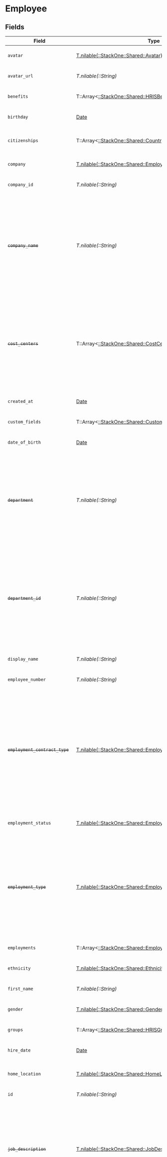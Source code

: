 # Employee


## Fields

| Field                                                                                                                                                                                   | Type                                                                                                                                                                                    | Required                                                                                                                                                                                | Description                                                                                                                                                                             | Example                                                                                                                                                                                 |
| --------------------------------------------------------------------------------------------------------------------------------------------------------------------------------------- | --------------------------------------------------------------------------------------------------------------------------------------------------------------------------------------- | --------------------------------------------------------------------------------------------------------------------------------------------------------------------------------------- | --------------------------------------------------------------------------------------------------------------------------------------------------------------------------------------- | --------------------------------------------------------------------------------------------------------------------------------------------------------------------------------------- |
| `avatar`                                                                                                                                                                                | [T.nilable(::StackOne::Shared::Avatar)](../../models/shared/avatar.md)                                                                                                                  | :heavy_minus_sign:                                                                                                                                                                      | The employee avatar                                                                                                                                                                     | https://example.com/avatar.png                                                                                                                                                          |
| `avatar_url`                                                                                                                                                                            | *T.nilable(::String)*                                                                                                                                                                   | :heavy_minus_sign:                                                                                                                                                                      | The employee avatar Url                                                                                                                                                                 | https://example.com/avatar.png                                                                                                                                                          |
| `benefits`                                                                                                                                                                              | T::Array<[::StackOne::Shared::HRISBenefit](../../models/shared/hrisbenefit.md)>                                                                                                         | :heavy_minus_sign:                                                                                                                                                                      | Current benefits of the employee                                                                                                                                                        |                                                                                                                                                                                         |
| `birthday`                                                                                                                                                                              | [Date](https://ruby-doc.org/stdlib-2.6.1/libdoc/date/rdoc/Date.html)                                                                                                                    | :heavy_minus_sign:                                                                                                                                                                      | The employee birthday                                                                                                                                                                   | 2021-01-01T00:00:00Z                                                                                                                                                                    |
| `citizenships`                                                                                                                                                                          | T::Array<[::StackOne::Shared::CountryCodeEnum](../../models/shared/countrycodeenum.md)>                                                                                                 | :heavy_minus_sign:                                                                                                                                                                      | The citizenships of the Employee                                                                                                                                                        |                                                                                                                                                                                         |
| `company`                                                                                                                                                                               | [T.nilable(::StackOne::Shared::EmployeeCompany)](../../models/shared/employeecompany.md)                                                                                                | :heavy_minus_sign:                                                                                                                                                                      | The employee company                                                                                                                                                                    |                                                                                                                                                                                         |
| `company_id`                                                                                                                                                                            | *T.nilable(::String)*                                                                                                                                                                   | :heavy_minus_sign:                                                                                                                                                                      | The employee company id                                                                                                                                                                 | 1234567890                                                                                                                                                                              |
| ~~`company_name`~~                                                                                                                                                                      | *T.nilable(::String)*                                                                                                                                                                   | :heavy_minus_sign:                                                                                                                                                                      | : warning: ** DEPRECATED **: This will be removed in a future release, please migrate away from it as soon as possible.<br/><br/>The employee company name                              | Example Corp                                                                                                                                                                            |
| ~~`cost_centers`~~                                                                                                                                                                      | T::Array<[::StackOne::Shared::CostCenters](../../models/shared/costcenters.md)>                                                                                                         | :heavy_minus_sign:                                                                                                                                                                      | : warning: ** DEPRECATED **: This will be removed in a future release, please migrate away from it as soon as possible.<br/><br/>The employee cost centers                              |                                                                                                                                                                                         |
| `created_at`                                                                                                                                                                            | [Date](https://ruby-doc.org/stdlib-2.6.1/libdoc/date/rdoc/Date.html)                                                                                                                    | :heavy_minus_sign:                                                                                                                                                                      | The created_at date                                                                                                                                                                     | 2021-01-01T01:01:01.000Z                                                                                                                                                                |
| `custom_fields`                                                                                                                                                                         | T::Array<[::StackOne::Shared::CustomFields](../../models/shared/customfields.md)>                                                                                                       | :heavy_minus_sign:                                                                                                                                                                      | The employee custom fields                                                                                                                                                              |                                                                                                                                                                                         |
| `date_of_birth`                                                                                                                                                                         | [Date](https://ruby-doc.org/stdlib-2.6.1/libdoc/date/rdoc/Date.html)                                                                                                                    | :heavy_minus_sign:                                                                                                                                                                      | The employee date_of_birth                                                                                                                                                              | 1990-01-01T00:00.000Z                                                                                                                                                                   |
| ~~`department`~~                                                                                                                                                                        | *T.nilable(::String)*                                                                                                                                                                   | :heavy_minus_sign:                                                                                                                                                                      | : warning: ** DEPRECATED **: This will be removed in a future release, please migrate away from it as soon as possible.<br/><br/>The employee department                                | Physics                                                                                                                                                                                 |
| ~~`department_id`~~                                                                                                                                                                     | *T.nilable(::String)*                                                                                                                                                                   | :heavy_minus_sign:                                                                                                                                                                      | : warning: ** DEPRECATED **: This will be removed in a future release, please migrate away from it as soon as possible.<br/><br/>The employee department id                             | 3093                                                                                                                                                                                    |
| `display_name`                                                                                                                                                                          | *T.nilable(::String)*                                                                                                                                                                   | :heavy_minus_sign:                                                                                                                                                                      | The employee display name                                                                                                                                                               | Sir Issac Newton                                                                                                                                                                        |
| `employee_number`                                                                                                                                                                       | *T.nilable(::String)*                                                                                                                                                                   | :heavy_minus_sign:                                                                                                                                                                      | The assigned employee number                                                                                                                                                            | 125                                                                                                                                                                                     |
| ~~`employment_contract_type`~~                                                                                                                                                          | [T.nilable(::StackOne::Shared::EmployeeEmploymentContractType)](../../models/shared/employeeemploymentcontracttype.md)                                                                  | :heavy_minus_sign:                                                                                                                                                                      | : warning: ** DEPRECATED **: This will be removed in a future release, please migrate away from it as soon as possible.<br/><br/>The employment work schedule type (e.g., full-time, part-time) | full_time                                                                                                                                                                               |
| `employment_status`                                                                                                                                                                     | [T.nilable(::StackOne::Shared::EmploymentStatus)](../../models/shared/employmentstatus.md)                                                                                              | :heavy_minus_sign:                                                                                                                                                                      | The employee employment status                                                                                                                                                          | active                                                                                                                                                                                  |
| ~~`employment_type`~~                                                                                                                                                                   | [T.nilable(::StackOne::Shared::EmployeeEmploymentType)](../../models/shared/employeeemploymenttype.md)                                                                                  | :heavy_minus_sign:                                                                                                                                                                      | : warning: ** DEPRECATED **: This will be removed in a future release, please migrate away from it as soon as possible.<br/><br/>The employee employment type                           | full_time                                                                                                                                                                               |
| `employments`                                                                                                                                                                           | T::Array<[::StackOne::Shared::Employment](../../models/shared/employment.md)>                                                                                                           | :heavy_minus_sign:                                                                                                                                                                      | The employee employments                                                                                                                                                                |                                                                                                                                                                                         |
| `ethnicity`                                                                                                                                                                             | [T.nilable(::StackOne::Shared::Ethnicity)](../../models/shared/ethnicity.md)                                                                                                            | :heavy_minus_sign:                                                                                                                                                                      | The employee ethnicity                                                                                                                                                                  | white                                                                                                                                                                                   |
| `first_name`                                                                                                                                                                            | *T.nilable(::String)*                                                                                                                                                                   | :heavy_minus_sign:                                                                                                                                                                      | The employee first name                                                                                                                                                                 | Issac                                                                                                                                                                                   |
| `gender`                                                                                                                                                                                | [T.nilable(::StackOne::Shared::Gender)](../../models/shared/gender.md)                                                                                                                  | :heavy_minus_sign:                                                                                                                                                                      | The employee gender                                                                                                                                                                     | male                                                                                                                                                                                    |
| `groups`                                                                                                                                                                                | T::Array<[::StackOne::Shared::HRISGroup](../../models/shared/hrisgroup.md)>                                                                                                             | :heavy_minus_sign:                                                                                                                                                                      | The employee groups                                                                                                                                                                     |                                                                                                                                                                                         |
| `hire_date`                                                                                                                                                                             | [Date](https://ruby-doc.org/stdlib-2.6.1/libdoc/date/rdoc/Date.html)                                                                                                                    | :heavy_minus_sign:                                                                                                                                                                      | The employee hire date                                                                                                                                                                  | 2021-01-01T00:00.000Z                                                                                                                                                                   |
| `home_location`                                                                                                                                                                         | [T.nilable(::StackOne::Shared::HomeLocation)](../../models/shared/homelocation.md)                                                                                                      | :heavy_minus_sign:                                                                                                                                                                      | The employee home location                                                                                                                                                              |                                                                                                                                                                                         |
| `id`                                                                                                                                                                                    | *T.nilable(::String)*                                                                                                                                                                   | :heavy_minus_sign:                                                                                                                                                                      | Unique identifier                                                                                                                                                                       | 8187e5da-dc77-475e-9949-af0f1fa4e4e3                                                                                                                                                    |
| ~~`job_description`~~                                                                                                                                                                   | [T.nilable(::StackOne::Shared::JobDescription)](../../models/shared/jobdescription.md)                                                                                                  | :heavy_minus_sign:                                                                                                                                                                      | : warning: ** DEPRECATED **: This will be removed in a future release, please migrate away from it as soon as possible.<br/><br/>The employee job description                           | Testing the laws of motion                                                                                                                                                              |
| ~~`job_id`~~                                                                                                                                                                            | *T.nilable(::String)*                                                                                                                                                                   | :heavy_minus_sign:                                                                                                                                                                      | : warning: ** DEPRECATED **: This will be removed in a future release, please migrate away from it as soon as possible.<br/><br/>The employee job id                                    | 5290                                                                                                                                                                                    |
| ~~`job_title`~~                                                                                                                                                                         | *T.nilable(::String)*                                                                                                                                                                   | :heavy_minus_sign:                                                                                                                                                                      | : warning: ** DEPRECATED **: This will be removed in a future release, please migrate away from it as soon as possible.<br/><br/>The employee job title                                 | Physicist                                                                                                                                                                               |
| `last_name`                                                                                                                                                                             | *T.nilable(::String)*                                                                                                                                                                   | :heavy_minus_sign:                                                                                                                                                                      | The employee last name                                                                                                                                                                  | Newton                                                                                                                                                                                  |
| ~~`manager_id`~~                                                                                                                                                                        | *T.nilable(::String)*                                                                                                                                                                   | :heavy_minus_sign:                                                                                                                                                                      | : warning: ** DEPRECATED **: This will be removed in a future release, please migrate away from it as soon as possible.<br/><br/>The employee manager ID                                | 67890                                                                                                                                                                                   |
| `marital_status`                                                                                                                                                                        | [T.nilable(::StackOne::Shared::MaritalStatus)](../../models/shared/maritalstatus.md)                                                                                                    | :heavy_minus_sign:                                                                                                                                                                      | The employee marital status                                                                                                                                                             | single                                                                                                                                                                                  |
| `name`                                                                                                                                                                                  | *T.nilable(::String)*                                                                                                                                                                   | :heavy_minus_sign:                                                                                                                                                                      | The employee name                                                                                                                                                                       | Issac Newton                                                                                                                                                                            |
| ~~`national_identity_number`~~                                                                                                                                                          | [T.nilable(::StackOne::Shared::NationalIdentityNumber)](../../models/shared/nationalidentitynumber.md)                                                                                  | :heavy_minus_sign:                                                                                                                                                                      | : warning: ** DEPRECATED **: This will be removed in a future release, please migrate away from it as soon as possible.<br/><br/>The national identity number                           |                                                                                                                                                                                         |
| `national_identity_numbers`                                                                                                                                                             | T::Array<[::StackOne::Shared::NationalIdentityNumberApiModel](../../models/shared/nationalidentitynumberapimodel.md)>                                                                   | :heavy_minus_sign:                                                                                                                                                                      | The national identity numbers                                                                                                                                                           |                                                                                                                                                                                         |
| `personal_email`                                                                                                                                                                        | *T.nilable(::String)*                                                                                                                                                                   | :heavy_minus_sign:                                                                                                                                                                      | The employee personal email                                                                                                                                                             | isaac.newton@example.com                                                                                                                                                                |
| `personal_phone_number`                                                                                                                                                                 | *T.nilable(::String)*                                                                                                                                                                   | :heavy_minus_sign:                                                                                                                                                                      | The employee personal phone number                                                                                                                                                      | +1234567890                                                                                                                                                                             |
| `preferred_language`                                                                                                                                                                    | [T.nilable(::StackOne::Shared::PreferredLanguage)](../../models/shared/preferredlanguage.md)                                                                                            | :heavy_minus_sign:                                                                                                                                                                      | The employee preferred language                                                                                                                                                         | en_US                                                                                                                                                                                   |
| `remote_id`                                                                                                                                                                             | *T.nilable(::String)*                                                                                                                                                                   | :heavy_minus_sign:                                                                                                                                                                      | Provider's unique identifier                                                                                                                                                            | 8187e5da-dc77-475e-9949-af0f1fa4e4e3                                                                                                                                                    |
| `remote_manager_id`                                                                                                                                                                     | *T.nilable(::String)*                                                                                                                                                                   | :heavy_minus_sign:                                                                                                                                                                      | Provider's unique identifier of the manager                                                                                                                                             | e3cb75bf-aa84-466e-a6c1-b8322b257a48                                                                                                                                                    |
| `skills`                                                                                                                                                                                | T::Array<[::StackOne::Shared::EntitySkills](../../models/shared/entityskills.md)>                                                                                                       | :heavy_minus_sign:                                                                                                                                                                      | The employee skills                                                                                                                                                                     |                                                                                                                                                                                         |
| ~~`start_date`~~                                                                                                                                                                        | [Date](https://ruby-doc.org/stdlib-2.6.1/libdoc/date/rdoc/Date.html)                                                                                                                    | :heavy_minus_sign:                                                                                                                                                                      | : warning: ** DEPRECATED **: This will be removed in a future release, please migrate away from it as soon as possible.<br/><br/>The employee start date                                | 2021-01-01T00:00.000Z                                                                                                                                                                   |
| `tenure`                                                                                                                                                                                | *T.nilable(::Float)*                                                                                                                                                                    | :heavy_minus_sign:                                                                                                                                                                      | The employee tenure                                                                                                                                                                     | 2                                                                                                                                                                                       |
| `termination_date`                                                                                                                                                                      | [Date](https://ruby-doc.org/stdlib-2.6.1/libdoc/date/rdoc/Date.html)                                                                                                                    | :heavy_minus_sign:                                                                                                                                                                      | The employee termination date                                                                                                                                                           | 2021-01-01T00:00:00Z                                                                                                                                                                    |
| `unified_custom_fields`                                                                                                                                                                 | T::Hash[Symbol, *::Object*]                                                                                                                                                             | :heavy_minus_sign:                                                                                                                                                                      | Custom Unified Fields configured in your StackOne project                                                                                                                               | {<br/>"my_project_custom_field_1": "REF-1236",<br/>"my_project_custom_field_2": "some other value"<br/>}                                                                                |
| `updated_at`                                                                                                                                                                            | [Date](https://ruby-doc.org/stdlib-2.6.1/libdoc/date/rdoc/Date.html)                                                                                                                    | :heavy_minus_sign:                                                                                                                                                                      | The updated_at date                                                                                                                                                                     | 2021-01-01T01:01:01.000Z                                                                                                                                                                |
| `work_anniversary`                                                                                                                                                                      | [Date](https://ruby-doc.org/stdlib-2.6.1/libdoc/date/rdoc/Date.html)                                                                                                                    | :heavy_minus_sign:                                                                                                                                                                      | The employee work anniversary                                                                                                                                                           | 2021-01-01T00:00:00Z                                                                                                                                                                    |
| `work_email`                                                                                                                                                                            | *T.nilable(::String)*                                                                                                                                                                   | :heavy_minus_sign:                                                                                                                                                                      | The employee work email                                                                                                                                                                 | newton@example.com                                                                                                                                                                      |
| `work_location`                                                                                                                                                                         | [T.nilable(::StackOne::Shared::WorkLocation)](../../models/shared/worklocation.md)                                                                                                      | :heavy_minus_sign:                                                                                                                                                                      | The employee work location                                                                                                                                                              |                                                                                                                                                                                         |
| `work_phone_number`                                                                                                                                                                     | *T.nilable(::String)*                                                                                                                                                                   | :heavy_minus_sign:                                                                                                                                                                      | The employee work phone number                                                                                                                                                          | +1234567890                                                                                                                                                                             |